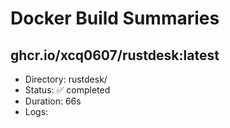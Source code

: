 # Docker Build Summaries

## ghcr.io/xcq0607/rustdesk:latest
- Directory: rustdesk/
- Status: ✅ completed
- Duration: 66s
- Logs: 
```
```

